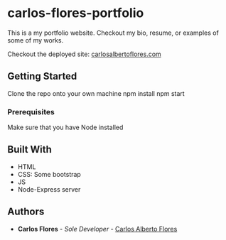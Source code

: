 # carlos-flores-portfolio

This is a my portfolio website. Checkout my bio, resume, or examples of some of my works.

Checkout the deployed site: [carlosalbertoflores.com](http://carlosalbertoflores.com)

## Getting Started

Clone the repo onto your own machine
npm install
npm start

### Prerequisites

Make sure that you have Node installed

## Built With

* HTML
* CSS: Some bootstrap
* JS
* Node-Express server

## Authors

* **Carlos Flores** - *Sole Developer* - [Carlos Alberto Flores](http://carlosalbertoflores.com)